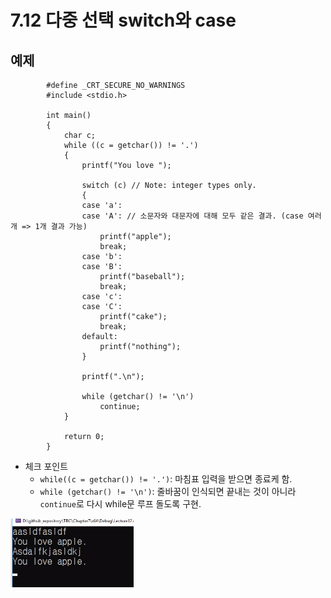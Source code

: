 # 7.12 다중 선택 switch와 case

## 예제

            #define _CRT_SECURE_NO_WARNINGS
            #include <stdio.h>

            int main()
            {
                char c;
                while ((c = getchar()) != '.')
                {
                    printf("You love ");

                    switch (c) // Note: integer types only.
                    {
                    case 'a':
                    case 'A': // 소문자와 대문자에 대해 모두 같은 결과. (case 여러 개 => 1개 결과 가능)
                        printf("apple");
                        break;
                    case 'b':
                    case 'B':
                        printf("baseball");
                        break;
                    case 'c':
                    case 'C':
                        printf("cake");
                        break;
                    default:
                        printf("nothing");
                    }

                    printf(".\n");

                    while (getchar() != '\n')
                        continue;
                }

                return 0;
            }

- 체크 포인트
  - `while((c = getchar()) != '.')`: 마침표 입력을 받으면 종료케 함.
  - `while (getchar() != '\n')`: 줄바꿈이 인식되면 끝내는 것이 아니라 `continue`로 다시 while문 루프 돌도록 구현.

![](../images/chapter7/loop4.png)